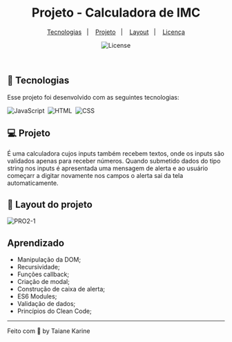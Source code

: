 
<h1 align="center"> Projeto - Calculadora de IMC </h1>
<p align="center">
  <a href="#-tecnologias">Tecnologias</a>&nbsp;&nbsp;&nbsp;|&nbsp;&nbsp;&nbsp;
  <a href="#-projeto">Projeto</a>&nbsp;&nbsp;&nbsp;|&nbsp;&nbsp;&nbsp;
  <a href="#-layout">Layout</a>&nbsp;&nbsp;&nbsp;|&nbsp;&nbsp;&nbsp;
  <a href="#memo-licença">Licença</a>
</p>

<p align="center">
  <img alt="License" src="https://img.shields.io/static/v1?label=license&message=MIT&color=49AA26&labelColor=000000">
</p>

<br>

## 🚀 Tecnologias

Esse projeto foi desenvolvido com as seguintes tecnologias:

![JavaScript](https://img.shields.io/badge/-JavaScript-05122A?style=flat&logo=javascript)&nbsp;
![HTML](https://img.shields.io/badge/-HTML-05122A?style=flat&logo=HTML5)&nbsp;
![CSS](https://img.shields.io/badge/-CSS-05122A?style=flat&logo=CSS3&logoColor=1572B6)&nbsp;

## 💻 Projeto

É uma calculadora cujos inputs também recebem textos, onde os inputs são validados apenas para receber números. Quando submetido dados do tipo string nos inputs é apresentada uma mensagem de alerta e ao usuário começarr a digitar novamente nos campos o alerta sai da tela automaticamente.

## 🔖 Layout do projeto

![PRO2-1](https://user-images.githubusercontent.com/94652702/218809524-20df3b07-6f9c-4b83-9921-53157afa50dd.png)

## Aprendizado

- Manipulação da DOM;
- Recursividade;
- Funções callback;
- Criação de modal;
- Construção de caixa de alerta;
- ES6 Modules;
- Validação de dados;
- Princípios do Clean Code;

---

Feito com 🧡 by Taiane Karine